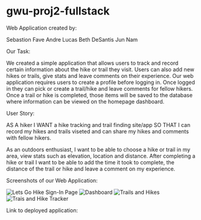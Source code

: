 # gwu-proj2-fullstack

Web Application created by:

Sebastion Fave
Andre Lucas
Beth DeSantis
Jun Nam

Our Task:

We created a simple application that allows users to track and record certain information about the hike or trail they visit. Users can also add new hikes or trails, give stats and leave comments on their experience. Our web application requires users to create a profile before logging in. Once logged in they can pick or create a trail/hike and leave comments for fellow hikers. Once a trail or hike is completed, those items will be saved to the database where information can be viewed on the homepage dashboard. 

User Story:

AS A hiker
I WANT a hike tracking and trail finding site/app
SO THAT I can record my hikes and trails viseted and can share my hikes and comments with fellow hikers.

As an outdoors enthusiast, I want to be able to choose a hike or trail in my area, view stats such as elevation, location and distance. After completing a hike or trail I want to be able to add the time it took to complete, the distance of the trail or hike and leave a comment on my experience.                        


Screenshots of our Web Application:

![Lets Go Hike Sign-In Page](assets\images\login.PNG)
![Dashboard](assets\images\dashboard.PNG)
![Trails and Hikes](assets\images\trailsandhikes.PNG)
![Trais and Hike Tracker](assets\images\tracker.PNG)

Link to deployed application:


